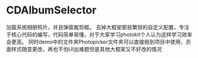 # CDAlbumSelector
加载系统相册照片，并且弹窗裁剪框。
去掉大框架那些繁琐的自定义配置，专注于核心代码的编写，代码简单易懂，对于大家学习photokit个人认为这样学习效率会更高。
同时demo中的文件夹Photopicker文件夹可以直接拖到项目中使用，页面样式随意更改，再也不怕UI出难题但是其他大框架又不好改的情况
